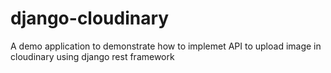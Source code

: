 # django-cloudinary

A demo application to demonstrate how to implemet API to upload image in cloudinary using django rest framework
